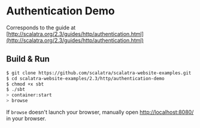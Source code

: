 # Authentication Demo #

Corresponds to the guide at [http://scalatra.org/2.3/guides/http/authentication.html](http://scalatra.org/2.3/guides/http/authentication.html)


## Build & Run ##

```sh
$ git clone https://github.com/scalatra/scalatra-website-examples.git
$ cd scalatra-website-examples/2.3/http/authentication-demo
$ chmod +x sbt
$ ./sbt
> container:start
> browse
```

If `browse` doesn't launch your browser, manually open [http://localhost:8080/](http://localhost:8080/) in your browser.
